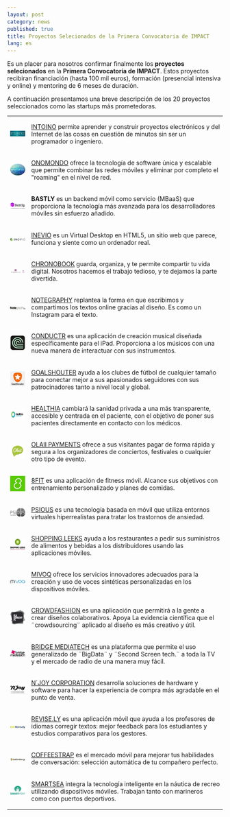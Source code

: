 ```yaml
---
layout: post
category: news
published: true
title: Proyectos Selecionados de la Primera Convocatoria de IMPACT
lang: es
---
```


Es un placer para nosotros confirmar finalmente los **proyectos selecionados** en la **Primera Convocatoria de IMPACT**. Estos proyectos recibiran financiación (hasta 100 mil euros), formación (presencial intensiva y online) y mentoring de 6 meses de duración.

A continuación presentamos una breve descripción de los 20 proyectos seleccionados como las startups más prometedoras.


<table class="table">
<tr>
<td>
<a href="http://www.intoino.com/"><img src="/assets/intoino logo firma100.jpg"></a>
</td>
<td>
<p><a href="http://www.intoino.com/">INTOINO</a> permite aprender y construir proyectos electrónicos y del Internet de las cosas en cuestión de minutos sin ser un programador o ingeniero. </p>
</td>
</tr>
<tr>
<td>
<a href="http://onomondo.com/"><img src="/assets/ImagenNEW ONOMONDO50.jpg"></a>
</td>
<td>
<p><a href="http://onomondo.com/">ONOMONDO</a> ofrece la tecnología de software única y escalable que permite combinar las redes móviles y eliminar por completo el "roaming" en el nivel de red.</p>
</td>
</tr>
<tr>
<td>
<img src="/assets/bastly 100.jpg">
</td>
<td>
<p><strong>BASTLY</strong> es un backend móvil como servicio (MBaaS) que proporciona la tecnología más avanzada para los desarrolladores móviles sin esfuerzo añadido.</p>
</td>
</tr>
<tr>
<td>
<a href="https://www.inevio.com/"><img src="/assets/Logo inevio 100.jpg"></a>
</td>
<td>
<p><a href="https://www.inevio.com/">INEVIO</a> es un Virtual Desktop en HTML5, un sitio web que parece, funciona y siente como un ordenador real.</p>
</td>
</tr>
<tr>
<td>
<a href="https://chronobook.com/"><img src="/assets/chronobook120.jpg"></a>
</td>
<td>
<p><a href="https://chronobook.com/">CHRONOBOOK</a> guarda, organiza, y te permite compartir tu vida digital. Nosotros hacemos el trabajo tedioso, y te dejamos la parte divertida.</p>
</td>
</tr>
<tr>
<td>
<a href="https://notegraphy.com/"><img src="/assets/notegraphy100.jpg"></a>
</td>
<td>
<p><a href="https://notegraphy.com/">NOTEGRAPHY</a> replantea la forma en que escribimos y compartimos los textos online gracias al diseño. Es como un Instagram para el texto.</p>
</td>
</tr>
<tr>
<td>
<a href="http://www.conductr.net/"><img src="/assets/ConductrIcon50.jpg"></a>
</td>
<td>
<p><a href="http://www.conductr.net/">CONDUCTR</a> es una aplicación de creación musical diseñada específicamente para el iPad. Proporciona a los músicos con una nueva manera de interactuar con sus instrumentos.</p>
</td>
</tr>
<tr>
<td>
<a href="http://www.goalshouter.com/"><img src="/assets/Goalshouter_50.jpg"></a>
</td>
<td>
<p><a href="http://www.goalshouter.com/">GOALSHOUTER</a> ayuda a los clubes de fútbol de cualquier tamaño para conectar mejor a sus apasionados seguidores con sus patrocinadores tanto a nivel local y global.</p>
</td>
</tr>
<tr>
<td>
<a href="http://www.healthia.es/"><img src="/assets/healthia100 cortado.jpg"></a>
</td>
<td>
<p><a href="http://www.healthia.es/">HEALTHIA</a> cambiará la sanidad privada a una más transparente, accesible y centrada en el paciente, con el objetivo de poner sus pacientes directamente en contacto con los médicos.</p>
</td>
</tr>
<tr>
<td>
<a href="http://payments.olaii.com/"><img src="/assets/Olaii_Logo60.jpg"></a>
</td>
<td>
<p><a href="http://payments.olaii.com/">OLAII PAYMENTS</a> ofrece a sus visitantes pagar de forma rápida y segura a los organizadores de conciertos, festivales o cualquier otro tipo de evento.</p>
</td>
</tr>
<tr>
<td>
<a href="http://8fit.com/"><img src="/assets/8fit_50.jpg"></a>
</td>
<td>
<p><a href="http://8fit.com/">8FIT</a> es una aplicación de fitness móvil. Alcance sus objetivos con entrenamiento personalizado y planes de comidas.</p>
</td>
</tr>
<tr>
<td>
<a href="http://psious.com/"><img src="/assets/Psious_80.jpg"></a>
</td>
<td>
<p><a href="http://psious.com/">PSIOUS</a> es una tecnología basada en móvil que utiliza entornos virtuales hiperrealistas para tratar los trastornos de ansiedad.</p>
</td>
</tr>
<tr>
<td>
<a href="http://www.shoppingleeks.com/es/"><img src="/assets/shopping leeks80.jpg"></a>
</td>
<td>
<p><a href="http://www.shoppingleeks.com/es/">SHOPPING LEEKS</a> ayuda a los restaurantes a pedir sus suministros de alimentos y bebidas a los distribuidores usando las aplicaciones móviles.</p>
</td>
</tr>
<tr>
<td>
<a href="http://www.mivoq.it/joomla/"><img src="/assets/Mivoq-logo-100.jpg"></a>
</td>
<td>
<p><a href="http://www.mivoq.it/joomla/">MIVOQ</a> ofrece los servicios innovadores adecuados para la creación y uso de voces sintéticas personalizadas en los dispositivos móviles.</p>
</td>
</tr>
<tr>
<td>
<a href="http://dlaodmiany.pl/"><img src="/assets/crowdfashion70.jpg"></a>
</td>
<td>
<p><a href="http://dlaodmiany.pl/">CROWDFASHION</a> es una aplicación que permitirá a la gente a crear diseños colaborativos. Apoya La evidencia científica que el ¨crowdsourcing¨ aplicado al diseño es más creativo y útil.</p> 
</td>
</tr>
<tr>
<td>
<a href="http://bridgemediatech.com/en/index.html"><img src="/assets/BridgeMediatech_100.jpg"></a>
</td>
<td>
<p><a href="http://bridgemediatech.com/en/index.html">BRIDGE MEDIATECH</a> es una plataforma que permite el uso generalizado de ¨BigData¨ y ¨Second Screen tech.¨ a toda la TV y el mercado de radio de una manera muy fácil.</p>
</td>
</tr>
<tr>
<td>
<a href="http://njoycorporation.com/"><img src="/assets/njoy corporation60.jpg"></a>
</td>
<td>
<p><a href="http://njoycorporation.com/">N´JOY CORPORATION</a> desarrolla soluciones de hardware y software para hacer la experiencia de compra más agradable en el punto de venta.</p>
</td>
</tr>
<tr>
<td>
<a href="http://revise.ly/es/"><img src="/assets/Revisely logo_120.jpg"></a>
</td>
<td>
<p><a href="http://revise.ly/es/">REVISE.LY</a> es una aplicación móvil que ayuda a los profesores de idiomas  corregir textos: mejor feedback para los estudiantes y estudios comparativos para los gestores.</p>
</td>
</tr>
<tr>
<td>
<a href="http://www.coffeestrap.com/"><img src="/assets/coffee strap logo120.jpg"></a>
</td>
<td>
<p><a href="http://www.coffeestrap.com/">COFFEESTRAP</a> es el mercado móvil para mejorar tus habilidades de conversación: selección automática de tu compañero perfecto.</p>
</td>
</tr>
<tr>
<td>
<a href="http://smartport.es/"><img src="/assets/smartsea 80.jpg"></a>
</td>
<td>
<p><a href="http://smartport.es/">SMARTSEA</a> integra la tecnología inteligente en la náutica de recreo utilizando dispositivos móviles. Trabajan tanto con marineros como con puertos deportivos.</p>
</td>
</tr>
</table>